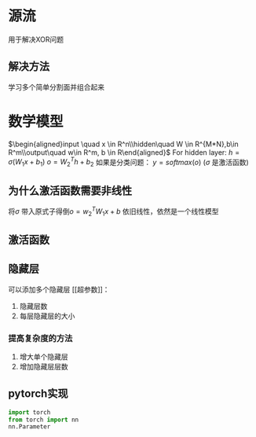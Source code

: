 # 源流

用于解决XOR问题

## 解决方法

学习多个简单分割面并组合起来

# 数学模型

$\begin{aligned}input \quad x \in R^n\\hidden\quad W \in R^{M*N},b\in R^m\\output\quad w\in R^m, b \in R\end{aligned}$
For hidden layer:
$h = \sigma(W_1x+b_1)$
$o = W_2^Th+b_2$
如果是分类问题：
$y = softmax(o)$
($\sigma$ 是激活函数)

## 为什么激活函数需要非线性

将$\sigma$ 带入原式子得倒$o = w_2^TW_1x + b$
依旧线性，依然是一个线性模型

## 激活函数

## 隐藏层

可以添加多个隐藏层
[[超参数]]：

1. 隐藏层数
2. 每层隐藏层的大小

### 提高复杂度的方法

1. 增大单个隐藏层
2. 增加隐藏层层数

## pytorch实现

```python
import torch
from torch import nn
nn.Parameter
```
